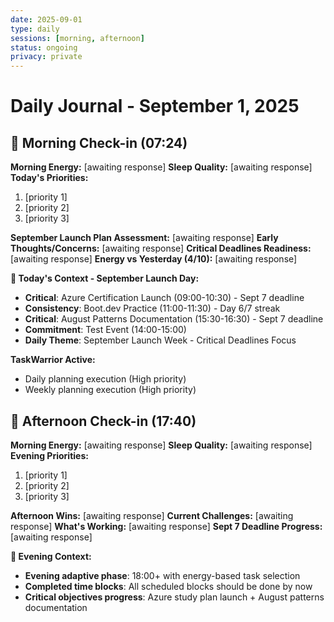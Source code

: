 ```yaml
---
date: 2025-09-01
type: daily
sessions: [morning, afternoon]
status: ongoing
privacy: private
---
```


# Daily Journal - September 1, 2025

## 🌅 Morning Check-in (07:24)
**Morning Energy:** [awaiting response]
**Sleep Quality:** [awaiting response]
**Today's Priorities:**
1. [priority 1]
2. [priority 2] 
3. [priority 3]

**September Launch Plan Assessment:** [awaiting response]
**Early Thoughts/Concerns:** [awaiting response]
**Critical Deadlines Readiness:** [awaiting response]
**Energy vs Yesterday (4/10):** [awaiting response]

**📅 Today's Context - September Launch Day:**
- **Critical**: Azure Certification Launch (09:00-10:30) - Sept 7 deadline
- **Consistency**: Boot.dev Practice (11:00-11:30) - Day 6/7 streak
- **Critical**: August Patterns Documentation (15:30-16:30) - Sept 7 deadline
- **Commitment**: Test Event (14:00-15:00)
- **Daily Theme**: September Launch Week - Critical Deadlines Focus

**TaskWarrior Active:**
- Daily planning execution (High priority)
- Weekly planning execution (High priority)

## 🌅 Afternoon Check-in (17:40)
**Morning Energy:** [awaiting response]
**Sleep Quality:** [awaiting response] 
**Evening Priorities:**
1. [priority 1]
2. [priority 2]
3. [priority 3]

**Afternoon Wins:** [awaiting response]
**Current Challenges:** [awaiting response]
**What's Working:** [awaiting response]
**Sept 7 Deadline Progress:** [awaiting response]

**📅 Evening Context:**
- **Evening adaptive phase**: 18:00+ with energy-based task selection
- **Completed time blocks**: All scheduled blocks should be done by now
- **Critical objectives progress**: Azure study plan launch + August patterns documentation